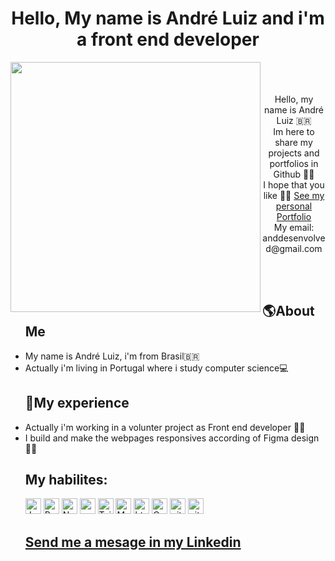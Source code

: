 <h1 align='center'>Hello, My name is André Luiz and i'm a front end developer</h1>
<p align='center'>
<img width='400' align='left' src='https://i.pinimg.com/originals/4a/70/5e/4a705e028bb9f5d50995e68c791fb10a.gif' />
  <br/>
  <br/>
  <br/>
Hello, my name is André Luiz 🇧🇷 <br/>
Im here to share my projects and portfolios in Github 🐱‍🚀 <br/>
I hope that you like 🐱‍💻
  <a href='https://myportfolio1-1-git-main-11-anddev-portfolio.vercel.app/'>See my personal Portfolio</a>
  <br/>
  My email: anddesenvolved@gmail.com
</p>
<br/>
<br/>
<ul>
  <h2>🌎About Me</h2>
  <li>
    My name is André Luiz, i'm from Brasil🇧🇷 
  </li>
  <li>
    Actually i'm living in Portugal where i study computer science💻
  </li>
</ul>
<ul>
<h2>🏡My experience</h2>
  <li> 
    Actually i'm working in a volunter project as Front end developer 👨‍💻
  </li>
  <li> 
    I build and make the webpages responsives according of Figma design🐱‍💻
  </li>
</ul>
<ul>
  <h2>My habilites:</h2>
  <img alt="Javascript" src="https://img.shields.io/badge/JavaScript-323330?style=for-the-badge&logo=javascript&logoColor=F7DF1E"    height="25px"/>
  <img alt="React" src="https://img.shields.io/badge/React-20232A?style=for-the-badge&logo=react&logoColor=61DAFB" height="25px"/>
  <img alt="Nodejs" src="https://img.shields.io/badge/-Nodejs-43853d?style=flat-square&logo=Node.js&logoColor=white"                height="25px"/>
  <img alt="npm" src="https://img.shields.io/badge/NPM-%23000000.svg?style=for-the-badge&logo=npm&logoColor=white" height="25px"/>
  <img alt="Tailwidcss" src="https://img.shields.io/badge/Tailwind_CSS-38B2AC?style=for-the-badge&logo=tailwind-css&                logoColor=white" height="25px"/>   
  <img alt="Material UI" src="https://img.shields.io/badge/Material--UI-0081CB?style=for-the-badge&logo=material-ui&                logoColor=white" height="25px"/>
  <img alt="html5" src="https://img.shields.io/badge/HTML5-E34F26?style=for-the-badge&logo=html5&logoColor=white" height="25px"/>
  <img alt="Css3" src="https://img.shields.io/badge/CSS3-1572B6?style=for-the-badge&logo=css3&logoColor=white" height="25px"/>
  <img alt="git" src="https://img.shields.io/badge/-Git-F05032?style=flat-square&logo=git&logoColor=white" height="25px"/>
  <img alt="github actions" src="https://img.shields.io/badge/-Github_Actions-2088FF?style=flat-square&logo=github-actions&logoColor=white" height="25px"/>
</ul>
<ul>
  <h2><a href='https://www.linkedin.com/in/anddev-%E3%83%84-b9915b275/?locale=en_US'>Send me a mesage in my Linkedin</a></h2>
</ul>
